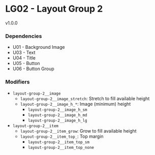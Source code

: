 # LG02 - Layout Group 2
v1.0.0

### Dependencies
* U01 - Background Image
* U03 - Text
* U04 - Title
* U05 - Button
* U06 - Button Group

### Modifiers
* `layout-group-2__image`
    * `layout-group-2__image_stretch`: Stretch to fill available height
    * `layout-group-2__image_h_*`: Image (minimum) height
        * `layout-group-2__image_h_sm`
        * `layout-group-2__image_h_md`
        * `layout-group-2__image_h_lg`
* `layout-group-2__item`
    * `layout-group-2__item_grow`: Grow to fill available height
    * `layout-group-2__item_top_`: Top margin
        * `layout-group-2__item_top_sm`
        * `layout-group-2__item_top_none`
